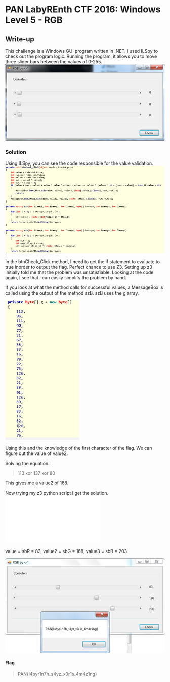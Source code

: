 # PAN LabyREnth CTF 2016: Windows Level 5 - RGB

## Write-up

This challenge is a Windows GUI program written in .NET. I used ILSpy to check out the program logic.
Running the program, it allows you to move three slider bars between the values of 0-255.
![Here](Form.PNG)

### Solution
Using ILSpy, you can see the code responsible for the value validation.
![Here](Code.PNG)

In the btnCheck_Click method, I need to get the if statement to evaluate to true
inorder to output the flag. Perfect chance to use Z3. Setting up z3 initially 
told me that the problem was unsatisfiable. Looking at the code again, I
see that I can easily simplify the problem by hand.

If you look at what the method calls for successful values,
a MessageBox is called using the output of the method szB.
szB uses the g array.

![Here](G.PNG)

Using this and the knowledge of the first character of the flag.
We can figure out the value of value2.

Solving the equation:
> 113 xor 137 xor 80

This gives me a value2 of 168.

Now trying my z3 python script I get the solution.
![Z3 Script](RGB.py)

value = sbR = 83, value2 = sbG = 168, value3 = sbB = 203

![Here](Flag.PNG)

#### Flag
> PAN{l4byr1n7h_s4yz_x0r1s_4m4z1ng}
